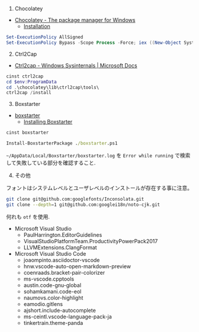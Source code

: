 1. Chocolatey

- [Chocolatey - The package manager for Windows](https://chocolatey.org/)
  - [Installation](https://chocolatey.org/install)

```ps1
Set-ExecutionPolicy AllSigned
Set-ExecutionPolicy Bypass -Scope Process -Force; iex ((New-Object System.Net.WebClient).DownloadString('https://chocolatey.org/install.ps1'))
```

2. Ctrl2Cap

- [Ctrl2cap - Windows Sysinternals | Microsoft Docs](https://docs.microsoft.com/en-us/sysinternals/downloads/ctrl2cap)

```ps1
cinst ctrl2cap
cd $env:ProgramData
cd .\chocolatey\lib\ctrl2cap\tools\
ctrl2cap /install
```

3. Boxstarter

- [boxstarter](https://boxstarter.org/)
  - [Installing Boxstarter](https://boxstarter.org/InstallBoxstarter)

```ps1
cinst boxstarter
```

```bat
Install-BoxstarterPackage ./boxstarter.ps1
```

`~/AppData/Local/Boxstarter/boxstarter.log` を `Error while running` で検索して失敗している部分を確認すること.

4. その他

フォントはシステムレベルとユーザレベルのインストールが存在する事に注意。

```sh
git clone git@github.com:googlefonts/Inconsolata.git
git clone --depth=1 git@github.com:googlei18n/noto-cjk.git
```

何れも `otf` を使用.

- Microsoft Visual Studio
  - PaulHarrington.EditorGuidelines
  - VisualStudioPlatformTeam.ProductivityPowerPack2017
  - LLVMExtensions.ClangFormat
- Microsoft Visual Studio Code
  - joaompinto.asciidoctor-vscode
  - hnw.vscode-auto-open-markdown-preview
  - coenraads.bracket-pair-colorizer
  - ms-vscode.cpptools
  - austin.code-gnu-global
  - sohamkamani.code-eol
  - naumovs.color-highlight
  - eamodio.gitlens
  - ajshort.include-autocomplete
  - ms-ceintl.vscode-language-pack-ja
  - tinkertrain.theme-panda
